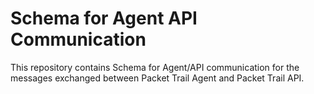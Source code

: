 Schema for Agent API Communication
==================================

This repository contains Schema for Agent/API communication for the messages exchanged between Packet Trail Agent and Packet Trail API.

